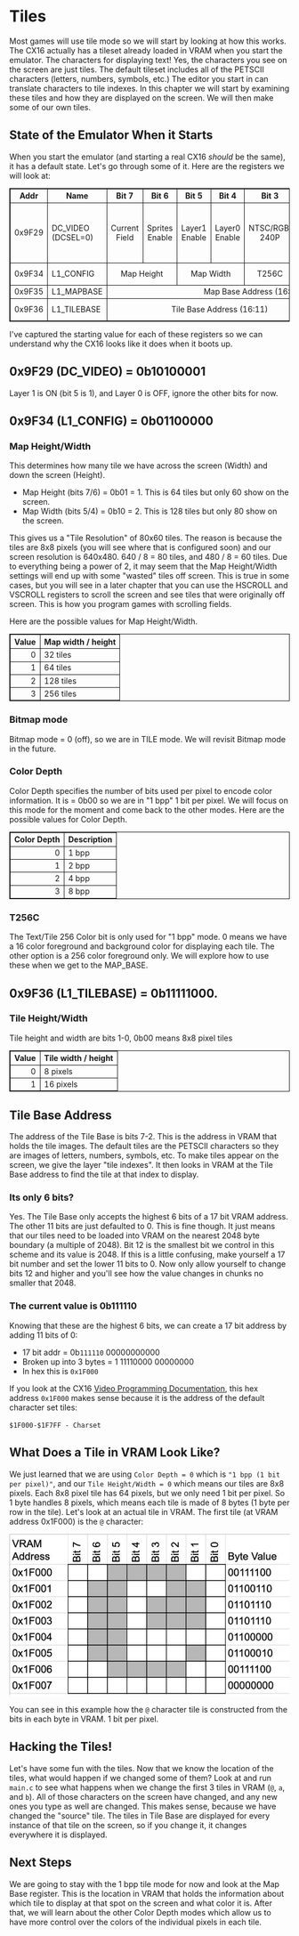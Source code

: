 # Tiles
Most games will use tile mode so we will start by looking at how this works. The CX16 actually has a tileset already loaded in VRAM when you start the emulator. The characters for displaying text! Yes, the characters you see on the screen are just tiles. The default tileset includes all of the PETSCII characters (letters, numbers, symbols, etc.) The editor you start in can translate characters to tile indexes. In this chapter we will start by examining these tiles and how they are displayed on the screen. We will then make some of our own tiles.

## State of the Emulator When it Starts
When you start the emulator (and starting a real CX16 _should_ be the same), it has a default state. Let's go through some of it. Here are the registers we will look at:

<table>
<thead>
    <tr>
		<th>Addr</th>
		<th>Name</th>
		<th>Bit&nbsp;7</th>
		<th>Bit&nbsp;6</th>
		<th>Bit&nbsp;5 </th>
		<th>Bit&nbsp;4</th>
		<th>Bit&nbsp;3 </th>
		<th>Bit&nbsp;2</th>
		<th>Bit&nbsp;1 </th>
		<th>Bit&nbsp;0</th>
	</tr>
</thead>
<tbody>
	<tr>
		<td>0x9F29</td>
		<td>DC_VIDEO (DCSEL=0)</td>
		<td colspan="1" align="center">Current Field</td>
		<td colspan="1" align="center">Sprites Enable</td>
		<td colspan="1" align="center">Layer1 Enable</td>
		<td colspan="1" align="center">Layer0 Enable</td>
		<td colspan="1" align="center">NTSC/RGB: 240P</td>
		<td colspan="1" align="center">NTSC: Chroma Disable / RGB: HV Sync </td>
		<td colspan="2" align="center">Output Mode</td>
	</tr>
	<tr>
		<td>0x9F34</td>
		<td>L1_CONFIG</td>
		<td colspan="2" align="center">Map Height</td>
		<td colspan="2" align="center">Map Width</td>
		<td colspan="1" align="center">T256C</td>
		<td colspan="1" align="center">Bitmap Mode</td>
		<td colspan="2" align="center">Color Depth</td>
	</tr>
	<tr>
		<td>0x9F35</td>
		<td>L1_MAPBASE</td>
		<td colspan="8" align="center">Map Base Address (16:9)</td>
	</tr>
	<tr>
		<td>0x9F36</td>
		<td>L1_TILEBASE</td>
		<td colspan="6" align="center">Tile Base Address (16:11)</td>
		<td colspan="1" align="center">Tile Height</td>
		<td colspan="1" align="center">Tile Width</td>
	</tr>
</tbody>
</table>

I've captured the starting value for each of these registers so we can understand why the CX16 looks like it does when it boots up.

## 0x9F29 (DC_VIDEO) = 0b10100001
Layer 1 is ON (bit 5 is 1), and Layer 0 is OFF, ignore the other bits for now.

## 0x9F34 (L1_CONFIG) = 0b01100000
### Map Height/Width
This determines how many tile we have across the screen (Width) and down the screen (Height).
- Map Height (bits 7/6) = 0b01 = 1. This is 64 tiles but only 60 show on the screen.
- Map Width (bits 5/4) = 0b10 = 2. This is 128 tiles but only 80 show on the screen.

This gives us a "Tile Resolution" of 80x60 tiles. The reason is because the tiles are 8x8 pixels (you will see where that is configured soon) and our screen resolution is 640x480. 640 / 8 = 80 tiles, and 480 / 8 = 60 tiles. Due to everything being a power of 2, it may seem that the Map Height/Width settings will end up with some "wasted" tiles off screen. This is true in some cases, but you will see in a later chapter that you can use the HSCROLL and VSCROLL registers to scroll the screen and see tiles that were originally off screen. This is how you program games with scrolling fields.

Here are the possible values for Map Height/Width.
<table>
<thead>
	<tr>
		<th align="right">Value</th>
		<th>Map width / height</th>
	</tr>
</thead>
<tbody>
	<tr>
		<td align="right">0</td>
		<td>32 tiles</td>
	</tr>
	<tr>
		<td align="right">1</td>
		<td>64 tiles</td>
	</tr>
	<tr>
		<td align="right">2</td>
		<td>128 tiles</td>
	</tr>
	<tr>
		<td align="right">3</td>
		<td>256 tiles</td>
	</tr>
</tbody>
</table>

### Bitmap mode
Bitmap mode = 0 (off), so we are in TILE mode. We will revisit Bitmap mode in the future.

### Color Depth
Color Depth specifies the number of bits used per pixel to encode color information. It is = 0b00 so we are in "1 bpp" 1 bit per pixel. We will focus on this mode for the moment and come back to the other modes. Here are the possible values for Color Depth.

<table>
<thead>
	<tr>
		<th align="right">Color Depth</th>
		<th>Description</th>
	</tr>
</thead>
<tbody>
	<tr>
		<td align="right">0</td>
		<td>1 bpp</td>
	</tr>
	<tr>
		<td align="right">1</td>
		<td>2 bpp</td>
	</tr>
	<tr>
		<td align="right">2</td>
		<td>4 bpp</td>
	</tr>
	<tr>
		<td align="right">3</td>
		<td>8 bpp</td>
	</tr>
</tbody>
</table>

### T256C
The Text/Tile 256 Color bit is only used for "1 bpp" mode. 0 means we have a 16 color foreground and background color for displaying each tile. The other option is a 256 color foreground only. We will explore how to use these when we get to the MAP_BASE.


## 0x9F36 (L1_TILEBASE) = 0b11111000.
### Tile Height/Width
Tile height and width are bits 1-0, 0b00 means 8x8 pixel tiles

<table>
<thead>
	<tr>
		<th align="right">Value</th>
		<th>Tile width / height</th>
	</tr>
</thead>
<tbody>
	<tr>
		<td align="right">0</td>
		<td>8 pixels</td>
	</tr>
	<tr>
		<td align="right">1</td>
		<td>16 pixels</td>
	</tr>
</tbody>
</table>

## Tile Base Address
The address of the Tile Base is bits 7-2. This is the address in VRAM that holds the tile images. The default tiles are the PETSCII characters so they are images of letters, numbers, symbols, etc. To make tiles appear on the screen, we give the layer "tile indexes". It then looks in VRAM at the Tile Base address to find the tile at that index to display.

### Its only 6 bits?
Yes. The Tile Base only accepts the highest 6 bits of a 17 bit VRAM address. The other 11 bits are just defaulted to 0. This is fine though. It just means that our tiles need to be loaded into VRAM on the nearest 2048 byte boundary (a multiple of 2048). Bit 12 is the smallest bit we control in this scheme and its value is 2048. If this is a little confusing, make yourself a 17 bit number and set the lower 11 bits to 0. Now only allow yourself to change bits 12 and higher and you'll see how the value changes in chunks no smaller that 2048.

### The current value is 0b111110
Knowing that these are the highest 6 bits, we can create a 17 bit address by adding 11 bits of 0: 
- 17 bit addr = 0b`111110` 00000000000
- Broken up into 3 bytes = 1 11110000 00000000
- In hex this is `0x1F000`

If you look at the CX16 [Video Programming Documentation](https://github.com/X16Community/x16-docs/blob/master/X16%20Reference%20-%2008%20-%20Video%20Programming.md), this hex address `0x1F000` makes sense because it is the address of the default character set tiles:

`$1F000-$1F7FF - Charset`

## What Does a Tile in VRAM Look Like?
We just learned that we are using `Color Depth = 0` which is `"1 bpp (1 bit per pixel)"`, and our `Tile Height/Width = 0` which means our tiles are 8x8 pixels. Each 8x8 pixel tile has 64 pixels, but we only need 1 bit per pixel. So 1 byte handles 8 pixels, which means each tile is made of 8 bytes (1 byte per row in the tile). Let's look at an actual tile in VRAM. The first tile (at VRAM address 0x1F000) is the `@` character:

![1 bpp tile](1bpp-tile.jpg)

You can see in this example how the `@` character tile is constructed from the bits in each byte in VRAM. 1 bit per pixel.

## Hacking the Tiles!
Let's have some fun with the tiles. Now that we know the location of the tiles, what would happen if we changed some of them? Look at and run `main.c` to see what happens when we change the first 3 tiles in VRAM (`@`, `a`, and `b`). All of those characters on the screen have changed, and any new ones you type as well are changed. This makes sense, because we have changed the "source" tile. The tiles in Tile Base are displayed for every instance of that tile on the screen, so if you change it, it changes everywhere it is displayed.

## Next Steps
We are going to stay with the 1 bpp tile mode for now and look at the Map Base register. This is the location in VRAM that holds the information about which tile to display at that spot on the screen and what color it is. After that, we will learn about the other Color Depth modes which allow us to have more control over the colors of the individual pixels in each tile.


<style>
table, th, td {
  border: 1px solid;
}
</style>